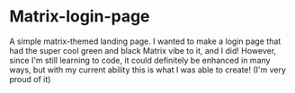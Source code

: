 # Matrix-login-page
A simple matrix-themed landing page.
I wanted to make a login page that had the super cool green and black Matrix vibe to it, and I did! However, since I'm still learning to code, it could definitely be enhanced in many ways, but with my current ability this is what I was able to create! (I'm very proud of it)
